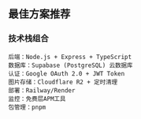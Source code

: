 ## 最佳方案推荐

### 技术栈组合

```
后端：Node.js + Express + TypeScript
数据库：Supabase (PostgreSQL) 云数据库
认证：Google OAuth 2.0 + JWT Token
图片存储：Cloudflare R2 + 定时清理
部署：Railway/Render
监控：免费层APM工具
包管理：pnpm
```

